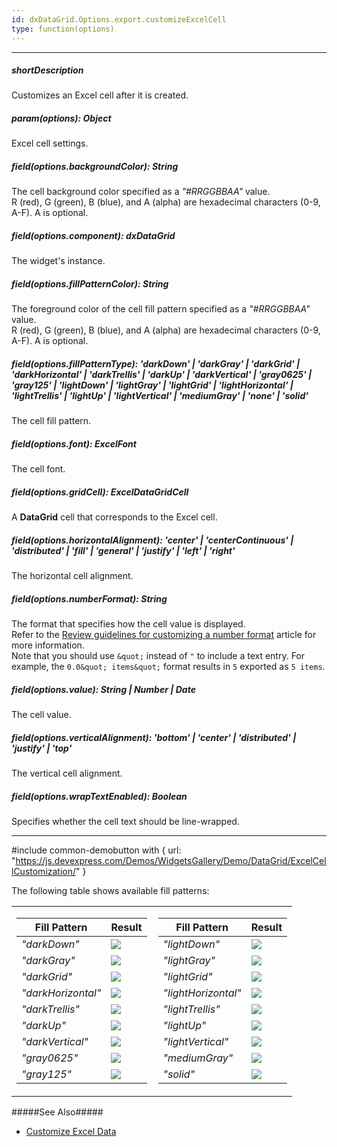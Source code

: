 ```yaml
---
id: dxDataGrid.Options.export.customizeExcelCell
type: function(options)
---
```

---
##### shortDescription
Customizes an Excel cell after it is created.

##### param(options): Object
Excel cell settings.

##### field(options.backgroundColor): String
The cell background color specified as a *"#RRGGBBAA"* value. <br/> R (red), G (green), B (blue), and A (alpha) are hexadecimal characters (0-9, A-F). A is optional.

##### field(options.component): dxDataGrid
The widget's instance.

##### field(options.fillPatternColor): String
The foreground color of the cell fill pattern specified as a *"#RRGGBBAA"* value. <br/> R (red), G (green), B (blue), and A (alpha) are hexadecimal characters (0-9, A-F). A is optional.

##### field(options.fillPatternType): 'darkDown' | 'darkGray' | 'darkGrid' | 'darkHorizontal' | 'darkTrellis' | 'darkUp' | 'darkVertical' | 'gray0625' | 'gray125' | 'lightDown' | 'lightGray' | 'lightGrid' | 'lightHorizontal' | 'lightTrellis' | 'lightUp' | 'lightVertical' | 'mediumGray' | 'none' | 'solid'
The cell fill pattern.

##### field(options.font): ExcelFont
The cell font.

##### field(options.gridCell): ExcelDataGridCell
A **DataGrid** cell that corresponds to the Excel cell.

##### field(options.horizontalAlignment): 'center' | 'centerContinuous' | 'distributed' | 'fill' | 'general' | 'justify' | 'left' | 'right'
The horizontal cell alignment.

##### field(options.numberFormat): String
The format that specifies how the cell value is displayed.      
Refer to the <a href="https://support.office.com/en-us/article/review-guidelines-for-customizing-a-number-format-c0a1d1fa-d3f4-4018-96b7-9c9354dd99f5" target="_blank">Review guidelines for customizing a number format</a> article for more information.     
Note that you should use `&quot;` instead of `"` to include a text entry. For example, the `0.0&quot; items&quot;` format results in `5` exported as `5 items`.

##### field(options.value): String | Number | Date
The cell value.

##### field(options.verticalAlignment): 'bottom' | 'center' | 'distributed' | 'justify' | 'top'
The vertical cell alignment.

##### field(options.wrapTextEnabled): Boolean
Specifies whether the cell text should be line-wrapped.

---
#include common-demobutton with { 
    url: "https://js.devexpress.com/Demos/WidgetsGallery/Demo/DataGrid/ExcelCellCustomization/"
}

The following table shows available fill patterns:

<table id="grid">
  <tbody>
  <tr>
  <td>

<div class="simple-table">
<table>
    <thead>
        <tr>
            <th>Fill Pattern</th>
            <th>Result</th>
        </tr>
    </thead>
    <tbody>
        <tr>
            <td><i>"darkDown"</i></td>
            <td><img src="/Content/images/doc/19_1/ExcelExport/FillPatterns/darkDown.png" /></td>
        </tr>
        <tr>
            <td><i>"darkGray"</i></td>
            <td><img src="/Content/images/doc/19_1/ExcelExport/FillPatterns/darkGray.png" /></td>
        </tr>
        <tr>
            <td><i>"darkGrid"</i></td>
            <td><img src="/Content/images/doc/19_1/ExcelExport/FillPatterns/darkGrid.png" /></td>
        </tr>
        <tr>
            <td><i>"darkHorizontal"</i></td>
            <td><img src="/Content/images/doc/19_1/ExcelExport/FillPatterns/darkHorizontal.png" /></td>
        </tr>
        <tr>
            <td><i>"darkTrellis"</i></td>
            <td><img src="/Content/images/doc/19_1/ExcelExport/FillPatterns/darkTrellis.png" /></td>
        </tr>
        <tr>
            <td><i>"darkUp"</i></td>
            <td><img src="/Content/images/doc/19_1/ExcelExport/FillPatterns/darkUp.png" /></td>
        </tr>
        <tr>
            <td><i>"darkVertical"</i></td>
            <td><img src="/Content/images/doc/19_1/ExcelExport/FillPatterns/darkVertical.png" /></td>
        </tr>
        <tr>
            <td><i>"gray0625"</i></td>
            <td><img src="/Content/images/doc/19_1/ExcelExport/FillPatterns/gray0625.png" /></td>
        </tr>
        <tr>
            <td><i>"gray125"</i></td>
            <td><img src="/Content/images/doc/19_1/ExcelExport/FillPatterns/gray125.png" /></td>
        </tr>
    </tbody>
</table>
</div>

  </td>
  <td style="padding-left:10px">

<div class="simple-table">
<table>
    <thead>
        <tr>
            <th>Fill Pattern</th>
            <th>Result</th>
        </tr>
    </thead>
    <tbody>
        <tr>
            <td><i>"lightDown"</i></td>
            <td><img src="/Content/images/doc/19_1/ExcelExport/FillPatterns/lightDown.png" /></td>
        </tr>
        <tr>
            <td><i>"lightGray"</i></td>
            <td><img src="/Content/images/doc/19_1/ExcelExport/FillPatterns/lightGray.png" /></td>
        </tr>
        <tr>
            <td><i>"lightGrid"</i></td>
            <td><img src="/Content/images/doc/19_1/ExcelExport/FillPatterns/lightGrid.png" /></td>
        </tr>
        <tr>
            <td><i>"lightHorizontal"</i></td>
            <td><img src="/Content/images/doc/19_1/ExcelExport/FillPatterns/lightHorizontal.png" /></td>
        </tr>
        <tr>
            <td><i>"lightTrellis"</i></td>
            <td><img src="/Content/images/doc/19_1/ExcelExport/FillPatterns/lightTrellis.png" /></td>
        </tr>
        <tr>
            <td><i>"lightUp"</i></td>
            <td><img src="/Content/images/doc/19_1/ExcelExport/FillPatterns/lightUp.png" /></td>
        </tr>
        <tr>
            <td><i>"lightVertical"</i></td>
            <td><img src="/Content/images/doc/19_1/ExcelExport/FillPatterns/lightVertical.png" /></td>
        </tr>
        <tr>
            <td><i>"mediumGray"</i></td>
            <td><img src="/Content/images/doc/19_1/ExcelExport/FillPatterns/mediumGray.png" /></td>
        </tr>
        <tr>
            <td><i>"solid"</i></td>
            <td><img src="/Content/images/doc/19_1/ExcelExport/FillPatterns/solid.png" /></td>
        </tr>
    </tbody>
</table>
</div>

  </td>
  </tr>
</tbody>
</table>

#####See Also#####
- [Customize Excel Data](/concepts/05%20Widgets/DataGrid/70%20Client-Side%20Exporting/05%20API/05%20Customize%20Excel%20Data.md '/Documentation/Guide/Widgets/DataGrid/Client-Side_Exporting/#API/Customize_Excel_Data')